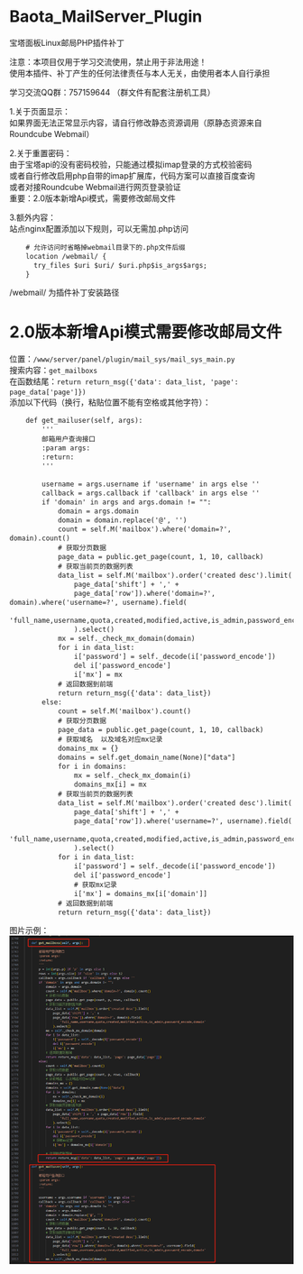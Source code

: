 # Baota_MailServer_Plugin
宝塔面板Linux邮局PHP插件补丁  

注意：本项目仅用于学习交流使用，禁止用于非法用途！  
使用本插件、补丁产生的任何法律责任与本人无关，由使用者本人自行承担  
  
学习交流QQ群：757159644 （群文件有配套注册机工具）  
  
1.关于页面显示：  
如果界面无法正常显示内容，请自行修改静态资源调用（原静态资源来自Roundcube Webmail）  

2.关于重置密码：  
由于宝塔api的没有密码校验，只能通过模拟imap登录的方式校验密码  
或者自行修改启用php自带的imap扩展库，代码方案可以直接百度查询  
或者对接Roundcube Webmail进行网页登录验证  
重要：2.0版本新增Api模式，需要修改邮局文件  
  
3.额外内容：  
站点nginx配置添加以下规则，可以无需加.php访问  
```
    # 允许访问时省略掉webmail目录下的.php文件后缀  
    location /webmail/ {
      try_files $uri $uri/ $uri.php$is_args$args;
    }
```
/webmail/ 为插件补丁安装路径  
  
# 2.0版本新增Api模式需要修改邮局文件  
位置：`/www/server/panel/plugin/mail_sys/mail_sys_main.py`  
搜索内容：`get_mailboxs`  
在函数结尾：`return return_msg({'data': data_list, 'page': page_data['page']})`  
添加以下代码（换行，粘贴位置不能有空格或其他字符）：  
```
    def get_mailuser(self, args):
        '''
        邮箱用户查询接口
        :param args:
        :return:
        '''
        
        username = args.username if 'username' in args else ''
        callback = args.callback if 'callback' in args else ''
        if 'domain' in args and args.domain != "":
            domain = args.domain
            domain = domain.replace('@', '')
            count = self.M('mailbox').where('domain=?', domain).count()
            # 获取分页数据
            page_data = public.get_page(count, 1, 10, callback)
            # 获取当前页的数据列表
            data_list = self.M('mailbox').order('created desc').limit(
                page_data['shift'] + ',' +
                page_data['row']).where('domain=?', domain).where('username=?', username).field(
                    'full_name,username,quota,created,modified,active,is_admin,password_encode,domain'
                ).select()
            mx = self._check_mx_domain(domain)
            for i in data_list:
                i['password'] = self._decode(i['password_encode'])
                del i['password_encode']
                i['mx'] = mx
            # 返回数据到前端
            return return_msg({'data': data_list})
        else:
            count = self.M('mailbox').count()
            # 获取分页数据
            page_data = public.get_page(count, 1, 10, callback)
            # 获取域名  以及域名对应mx记录
            domains_mx = {}
            domains = self.get_domain_name(None)["data"]
            for i in domains:
                mx = self._check_mx_domain(i)
                domains_mx[i] = mx
            # 获取当前页的数据列表
            data_list = self.M('mailbox').order('created desc').limit(
                page_data['shift'] + ',' + 
                page_data['row']).where('username=?', username).field(
                    'full_name,username,quota,created,modified,active,is_admin,password_encode,domain'
                ).select()
            for i in data_list:
                i['password'] = self._decode(i['password_encode'])
                del i['password_encode']
                # 获取mx记录
                i['mx'] = domains_mx[i['domain']]
            # 返回数据到前端
            return return_msg({'data': data_list})
```
图片示例：  
![Image text](image/1736572489056.jpg)